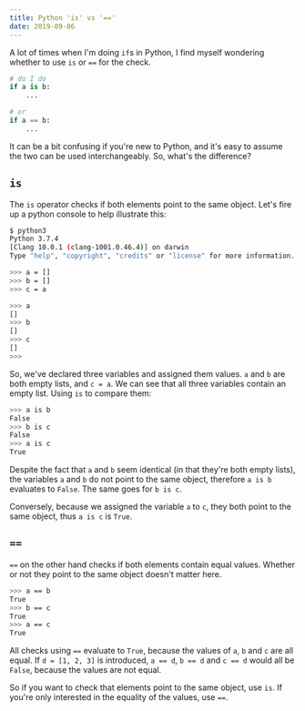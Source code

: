 ```yaml
---
title: Python 'is' vs '=='
date: 2019-09-06
---
```


A lot of times when I'm doing `if`s in Python, I find myself wondering whether to use `is` or `==` for the check.

```python
# do I do
if a is b:
    ...

# or
if a == b:
    ...
```

It can be a bit confusing if you're new to Python, and it's easy to assume the two can be used interchangeably. So, what's the difference?

## `is`

The `is` operator checks if both elements point to the same object. Let's fire up a python console to help illustrate this:

```bash
$ python3
Python 3.7.4
[Clang 10.0.1 (clang-1001.0.46.4)] on darwin
Type "help", "copyright", "credits" or "license" for more information.

>>> a = []
>>> b = []
>>> c = a

>>> a
[]
>>> b
[]
>>> c
[]
>>>
```

So, we've declared three variables and assigned them values. `a` and `b` are both empty lists, and `c = a`. We can see that all three variables contain an empty list. Using `is` to compare them:

```bash
>>> a is b
False
>>> b is c
False
>>> a is c
True
```

Despite the fact that `a` and `b` seem identical (in that they're both empty lists), the variables `a` and `b` do not point to the same object, therefore `a is b` evaluates to `False`. The same goes for `b is c`.

Conversely, because we assigned the variable `a` to `c`, they both point to the same object, thus `a is c` is `True`.

## `==`

`==` on the other hand checks if both elements contain equal values. Whether or not they point to the same object doesn't matter here.

```bash
>>> a == b
True
>>> b == c
True
>>> a == c
True
```

All checks using `==` evaluate to `True`, because the values of `a`, `b` and `c` are all equal. If `d = [1, 2, 3]` is introduced, `a == d`, `b == d` and `c == d` would all be `False`, because the values are not equal.

So if you want to check that elements point to the same object, use `is`. If you're only interested in the equality of the values, use `==`.
